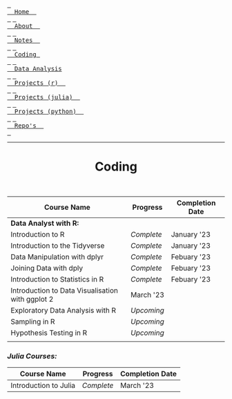 [<kbd> <br>  Home  <br> </kbd>](https://atcurry.github.io)
[<kbd> <br>  About  <br> </kbd>](https://atcurry.github.io/about.html)
[<kbd> <br>  Notes  <br> </kbd>](https://atcurry.github.io/notes.html)
[<kbd> <br>  Coding  <br> </kbd>](https://atcurry.github.io/coding.html)
[<kbd> <br>  Data Analysis <br> </kbd>](https://atcurry.github.io/data.html)
[<kbd> <br>  Projects (r)  <br> </kbd>](https://atcurry.github.io/rprojects.html)
[<kbd> <br>  Projects (julia)  <br> </kbd>](https://atcurry.github.io/juliaprojects.html)
[<kbd> <br>  Projects (python)  <br> </kbd>](https://atcurry.github.io)
[<kbd> <br>  Repo's  <br> </kbd>](https://atcurry.github.io/repos.html)

---

<div align="center"> <h1> Coding </h1> </div> <br/>



| Course Name      | Progress |  Completion Date |
| ----------- | ----------- | ----------- |
| **Data Analyst with R:**      |        | | 
| Introduction to R | _Complete_ | January '23 |
| Introduction to the Tidyverse | _Complete_ | January '23 |
| Data Manipulation with dplyr | _Complete_ | Febuary '23 |
| Joining Data with dply | _Complete_ | Febuary '23 |
| Introduction to Statistics in R | _Complete_ | Febuary '23 |
| Introduction to Data Visualisation with ggplot 2 | March '23 | |
| Exploratory Data Analysis with R | _Upcoming_ | |
| Sampling in R | _Upcoming_ | |
| Hypothesis Testing in R | _Upcoming_ | |
| | | |



### _Julia Courses:_

| Course Name      | Progress |  Completion Date |
| ----------- | ----------- | ----------- |
| Introduction to Julia      | _Complete_       | March '23
